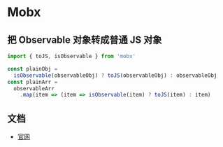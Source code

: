 # Mobx
## 把 Observable 对象转成普通 JS 对象
```js
import { toJS, isObservable } from 'mobx'

const plainObj = 
  isObservable(observableObj) ? toJS(observableObj) : observableObj
const plainArr = 
  observableArr
    .map(item => (item => isObservable(item) ? toJS(item) : item)
```

## 文档
* [官网](https://github.com/mobxjs/mobx)